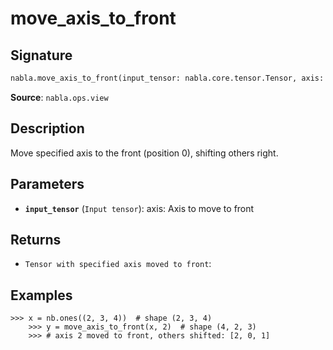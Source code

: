 # move_axis_to_front

## Signature

```python
nabla.move_axis_to_front(input_tensor: nabla.core.tensor.Tensor, axis: int) -> nabla.core.tensor.Tensor
```

**Source**: `nabla.ops.view`

## Description

Move specified axis to the front (position 0), shifting others right.

## Parameters

- **`input_tensor`** (`Input tensor`): axis: Axis to move to front

## Returns

- `Tensor with specified axis moved to front`: 

## Examples

```pycon
>>> x = nb.ones((2, 3, 4))  # shape (2, 3, 4)
    >>> y = move_axis_to_front(x, 2)  # shape (4, 2, 3)
    >>> # axis 2 moved to front, others shifted: [2, 0, 1]
```
